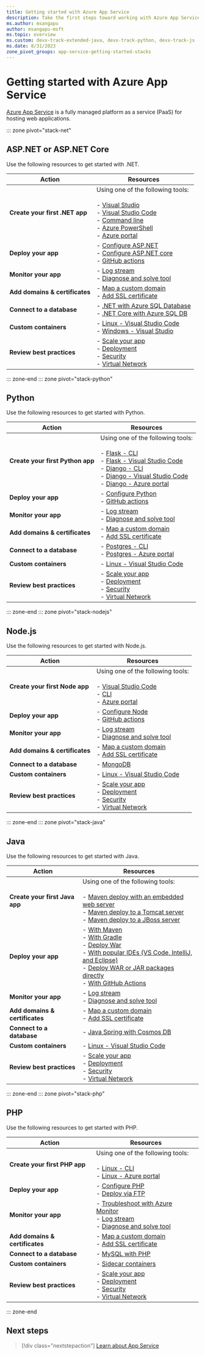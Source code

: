 ```yaml
---
title: Getting started with Azure App Service
description: Take the first steps toward working with Azure App Service. This is a longer description that meets the length requirement.
ms.author: msangapu
author: msangapu-msft
ms.topic: overview
ms.custom: devx-track-extended-java, devx-track-python, devx-track-js
ms.date: 8/31/2023
zone_pivot_groups: app-service-getting-started-stacks
---
```


# Getting started with Azure App Service

[Azure App Service](./overview.md) is a fully managed platform as a service (PaaS) for hosting web applications.

::: zone pivot="stack-net"

## ASP.NET or ASP.NET Core

Use the following resources to get started with .NET.

| Action | Resources |
| --- | --- |
| **Create your first .NET app** | Using one of the following tools:<br><br>- [Visual Studio](./quickstart-dotnetcore.md?tabs=net60&pivots=development-environment-vs)<br>- [Visual Studio Code](./quickstart-dotnetcore.md?tabs=net60&pivots=development-environment-vscode)<br>- [Command line](./quickstart-dotnetcore.md?tabs=net60&pivots=development-environment-cli)<br>- [Azure PowerShell](./quickstart-dotnetcore.md?tabs=net60&pivots=development-environment-ps)<br>- [Azure portal](./quickstart-dotnetcore.md?tabs=net60&pivots=development-environment-azure-portal) |
| **Deploy your app** | - [Configure ASP.NET](./configure-language-dotnet-framework.md)<br>- [Configure ASP.NET core](./configure-language-dotnetcore.md?pivots=platform-linux)<br>- [GitHub actions](./deploy-github-actions.md) |
| **Monitor your app**| - [Log stream](./troubleshoot-diagnostic-logs.md#stream-logs)<br>- [Diagnose and solve tool](./overview-diagnostics.md)|
| **Add domains & certificates** |- [Map a custom domain](./app-service-web-tutorial-custom-domain.md?tabs=root%2Cazurecli)<br>- [Add SSL certificate](./configure-ssl-certificate.md)|
| **Connect to a database** | - [.NET with Azure SQL Database](./app-service-web-tutorial-dotnet-sqldatabase.md)<br>- [.NET Core with Azure SQL DB](./tutorial-dotnetcore-sqldb-app.md)|
| **Custom containers** |- [Linux - Visual Studio Code](./quickstart-custom-container.md?tabs=dotnet&pivots=container-linux-vscode)<br>- [Windows - Visual Studio](./quickstart-custom-container.md?tabs=dotnet&pivots=container-windows-vs)|
| **Review best practices** | - [Scale your app](./manage-scale-up.md)<br>- [Deployment](./deploy-best-practices.md)<br>- [Security](/security/benchmark/azure/baselines/app-service-security-baseline?toc=/azure/app-service/toc.json)<br>- [Virtual Network](./configure-vnet-integration-enable.md)|

::: zone-end
::: zone pivot="stack-python"

## Python

Use the following resources to get started with Python.

| Action | Resources |
| --- | --- |
| **Create your first Python app** | Using one of the following tools:<br><br>- [Flask - CLI](./quickstart-python.md?tabs=flask%2Cwindows%2Cazure-cli%2Cvscode-deploy%2Cdeploy-instructions-azportal%2Cterminal-bash%2Cdeploy-instructions-zip-azcli)<br>- [Flask - Visual Studio Code](./quickstart-python.md?tabs=flask%2Cwindows%2Cvscode-aztools%2Cvscode-deploy%2Cdeploy-instructions-azportal%2Cterminal-bash%2Cdeploy-instructions-zip-azcli)<br>- [Django - CLI](./quickstart-python.md?tabs=django%2Cwindows%2Cazure-cli%2Cvscode-deploy%2Cdeploy-instructions-azportal%2Cterminal-bash%2Cdeploy-instructions-zip-azcli)<br>- [Django - Visual Studio Code](./quickstart-python.md?tabs=django%2Cwindows%2Cvscode-aztools%2Cvscode-deploy%2Cdeploy-instructions-azportal%2Cterminal-bash%2Cdeploy-instructions-zip-azcli)<br>- [Django - Azure portal](./quickstart-python.md?tabs=django%2Cwindows%2Cazure-portal%2Cvscode-deploy%2Cdeploy-instructions-azportal%2Cterminal-bash%2Cdeploy-instructions-zip-azcli) |
| **Deploy your app** | - [Configure Python](configure-language-python.md)<br>- [GitHub actions](./deploy-github-actions.md) |
| **Monitor your app**| - [Log stream](./troubleshoot-diagnostic-logs.md#stream-logs)<br>- [Diagnose and solve tool](./overview-diagnostics.md)|
| **Add domains & certificates** |- [Map a custom domain](./app-service-web-tutorial-custom-domain.md?tabs=root%2Cazurecli)<br>- [Add SSL certificate](./configure-ssl-certificate.md)|
| **Connect to a database** | - [Postgres - CLI](./tutorial-python-postgresql-app.md?tabs=flask%2Cwindows&pivots=deploy-azd)<br>- [Postgres - Azure portal](./tutorial-python-postgresql-app.md?tabs=flask%2Cwindows&pivots=deploy-portal)|
| **Custom containers** |- [Linux - Visual Studio Code](./quickstart-custom-container.md?tabs=python&pivots=container-linux-vscode)|
| **Review best practices** | - [Scale your app](./manage-scale-up.md)<br>- [Deployment](./deploy-best-practices.md)<br>- [Security](/security/benchmark/azure/baselines/app-service-security-baseline?toc=/azure/app-service/toc.json)<br>- [Virtual Network](./configure-vnet-integration-enable.md)|

::: zone-end
::: zone pivot="stack-nodejs"

## Node.js

Use the following resources to get started with Node.js.

| Action | Resources |
| --- | --- |
| **Create your first Node app** | Using one of the following tools:<br><br>- [Visual Studio Code](./quickstart-nodejs.md?tabs=linux&pivots=development-environment-vscode)<br>- [CLI](./quickstart-nodejs.md?tabs=linux&pivots=development-environment-cli)<br>- [Azure portal](./quickstart-nodejs.md?tabs=linux&pivots=development-environment-azure-portal) |
| **Deploy your app** | - [Configure Node](./configure-language-nodejs.md?pivots=platform-linux)<br>- [GitHub actions](./deploy-github-actions.md) |
| **Monitor your app**| - [Log stream](./troubleshoot-diagnostic-logs.md#stream-logs)<br>- [Diagnose and solve tool](./overview-diagnostics.md)|
| **Add domains & certificates** |- [Map a custom domain](./app-service-web-tutorial-custom-domain.md?tabs=root%2Cazurecli)<br>- [Add SSL certificate](./configure-ssl-certificate.md)|
| **Connect to a database** | - [MongoDB](./tutorial-nodejs-mongodb-app.md)|
| **Custom containers** |- [Linux - Visual Studio Code](./quickstart-custom-container.md?tabs=node&pivots=container-linux-vscode)|
| **Review best practices** | - [Scale your app](./manage-scale-up.md)<br>- [Deployment](./deploy-best-practices.md)<br>- [Security](/security/benchmark/azure/baselines/app-service-security-baseline?toc=/azure/app-service/toc.json)<br>- [Virtual Network](./configure-vnet-integration-enable.md)|

::: zone-end
::: zone pivot="stack-java"

## Java 

Use the following resources to get started with Java.

| Action | Resources |
| --- | --- |
| **Create your first Java app** | Using one of the following tools:<br><br>- [Maven deploy with an embedded web server](./quickstart-java.md?pivots=java-javase)<br>- [Maven deploy to a Tomcat server](./quickstart-java.md?pivots=java-tomcat)<br>- [Maven deploy to a JBoss server](./quickstart-java.md?pivots=java-jboss) |
| **Deploy your app** | - [With Maven](configure-language-java-deploy-run.md?pivots=platform-linux#maven)<br>- [With Gradle](configure-language-java-deploy-run.md?pivots=platform-linux#gradle)<br>- [Deploy War](./deploy-zip.md?tabs=cli#deploy-warjarear-packages)<br>- [With popular IDEs (VS Code, IntelliJ, and Eclipse)](configure-language-java-deploy-run.md?pivots=platform-linux#ides)<br>- [Deploy WAR or JAR packages directly](./deploy-zip.md?tabs=cli#deploy-warjarear-packages)<br>- [With GitHub Actions](./deploy-github-actions.md) |
| **Monitor your app**| - [Log stream](./troubleshoot-diagnostic-logs.md#stream-logs)<br>- [Diagnose and solve tool](./overview-diagnostics.md)|
| **Add domains & certificates** |- [Map a custom domain](./app-service-web-tutorial-custom-domain.md?tabs=root%2Cazurecli)<br>- [Add SSL certificate](./configure-ssl-certificate.md)|
| **Connect to a database** |- [Java Spring with Cosmos DB](./tutorial-java-spring-cosmosdb.md)|
| **Custom containers** |- [Linux - Visual Studio Code](./quickstart-custom-container.md?tabs=python&pivots=container-linux-vscode)|
| **Review best practices** | - [Scale your app](./manage-scale-up.md)<br>- [Deployment](./deploy-best-practices.md)<br>- [Security](/security/benchmark/azure/baselines/app-service-security-baseline?toc=/azure/app-service/toc.json)<br>- [Virtual Network](./configure-vnet-integration-enable.md)|

::: zone-end
::: zone pivot="stack-php"

## PHP

Use the following resources to get started with PHP.

| Action | Resources |
| --- | --- |
| **Create your first PHP app** | Using one of the following tools:<br><br>- [Linux - CLI](./quickstart-php.md?tabs=cli&pivots=platform-linux)<br>- [Linux - Azure portal](./quickstart-php.md?tabs=portal&pivots=platform-linux) |
| **Deploy your app** | - [Configure PHP](./configure-language-php.md?pivots=platform-linux)<br>- [Deploy via FTP](./deploy-ftp.md?tabs=portal)|
| **Monitor your app**|- [Troubleshoot with Azure Monitor](./tutorial-troubleshoot-monitor.md)<br>- [Log stream](./troubleshoot-diagnostic-logs.md#stream-logs)<br>- [Diagnose and solve tool](./overview-diagnostics.md)|
| **Add domains & certificates** |- [Map a custom domain](./app-service-web-tutorial-custom-domain.md?tabs=root%2Cazurecli)<br>- [Add SSL certificate](./configure-ssl-certificate.md)|
| **Connect to a database** | - [MySQL with PHP](./tutorial-php-mysql-app.md)|
| **Custom containers** |- [Sidecar containers](tutorial-custom-container-sidecar.md)|
| **Review best practices** | - [Scale your app]()<br>- [Deployment](./deploy-best-practices.md)<br>- [Security](/security/benchmark/azure/baselines/app-service-security-baseline?toc=/azure/app-service/toc.json)<br>- [Virtual Network](./configure-vnet-integration-enable.md)|

::: zone-end

## Next steps

> [!div class="nextstepaction"]
> [Learn about App Service](./overview.md)
